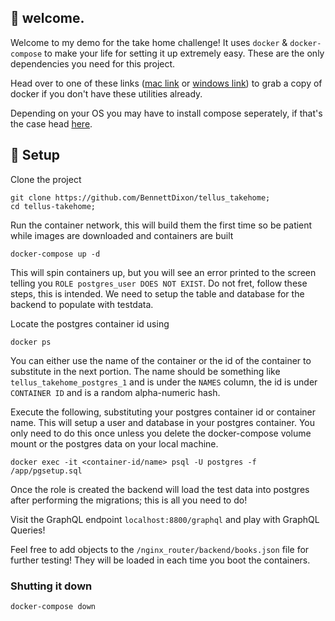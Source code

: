 ## :running: welcome.

Welcome to my demo for the take home challenge! It uses `docker` & `docker-compose` to make your life for setting it up extremely easy. These are the only dependencies you need for this project.

Head over to one of these links
([mac link](https://docs.docker.com/docker-for-mac/install/) or [windows link](https://docs.docker.com/docker-for-windows/install/)) to grab a copy of docker if you don't have these utilities already.

Depending on your OS you may have to install compose seperately, if that's the case head [here](https://docs.docker.com/compose/install/).

## :wrench: Setup

Clone the project

```
git clone https://github.com/BennettDixon/tellus_takehome;
cd tellus-takehome;
```

Run the container network, this will build them the first time so be patient while images are downloaded and containers are built

```
docker-compose up -d
```

This will spin containers up, but you will see an error printed to the screen telling you `ROLE postgres_user DOES NOT EXIST`. Do not fret, follow these steps, this is intended. We need to setup the table and database for the backend to populate with testdata.

Locate the postgres container id using

```
docker ps
```

You can either use the name of the container or the id of the container to substitute in the next portion. The name should be something like `tellus_takehome_postgres_1` and is under the `NAMES` column, the id is under `CONTAINER ID` and is a random alpha-numeric hash.

Execute the following, substituting your postgres container id or container name. This will setup a user and database in your postgres container. You only need to do this once unless you delete the docker-compose volume mount or the postgres data on your local machine.

```
docker exec -it <container-id/name> psql -U postgres -f /app/pgsetup.sql
```

Once the role is created the backend will load the test data into postgres after performing the migrations; this is all you need to do!

Visit the GraphQL endpoint `localhost:8800/graphql` and play with GraphQL Queries!

Feel free to add objects to the `/nginx_router/backend/books.json` file for further testing! They will be loaded in each time you boot the containers.

### Shutting it down

```
docker-compose down
```
